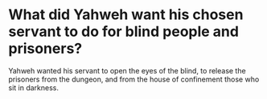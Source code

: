 # What did Yahweh want his chosen servant to do for blind people and prisoners?

Yahweh wanted his servant to open the eyes of the blind, to release the prisoners from the dungeon, and from the house of confinement those who sit in darkness.
